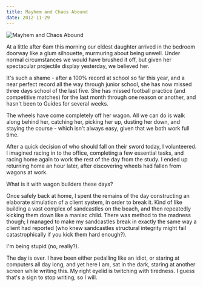 ```yaml
---
title: Mayhem and Chaos Abound
date: 2012-11-29
---
```


![Mayhem and Chaos Abound](https://source.unsplash.com/FHnnjk1Yj7Y/1600x900)

At a little after 6am this morning our eldest daughter arrived in the bedroom doorway like a glum silhouette, murmuring about being unwell. Under normal circumstances we would have brushed it off, but given her spectacular projectile display yesterday, we believed her.

It's such a shame - after a 100% record at school so far this year, and a near perfect record all the way through junior school, she has now missed three days school of the last five. She has missed football practice (and competitive matches) for the last month through one reason or another, and hasn't been to Guides for several weeks.

The wheels have come completely off her wagon. All we can do is walk along behind her, catching her, picking her up, dusting her down, and staying the course - which isn't always easy, given that we both work full time.

After a quick decision of who should fall on their sword today, I volunteered. I imagined racing in to the office, completing a few essential tasks, and racing home again to work the rest of the day from the study. I ended up returning home an hour later, after discovering wheels had fallen from wagons at work.

What is it with wagon builders these days?

Once safely back at home, I spent the remains of the day constructing an elaborate simulation of a client system, in order to break it. Kind of like building a vast complex of sandcastles on the beach, and then repeatedly kicking them down like a maniac child. There was method to the madness though; I managed to make my sandcastles break in exactly the same way a client had reported (who knew sandcastles structural integrity might fail catastrophically if you kick them hard enough?).

I'm being stupid (no, really?).

The day is over. I have been either pedalling like an idiot, or staring at computers all day long, and yet here I am, sat in the dark, staring at another screen while writing this. My right eyelid is twitching with tiredness. I guess that's a sign to stop writing, so I will.